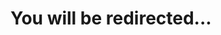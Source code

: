 <meta http-equiv="Refresh" content="0; url='https://projet-stellart.github.io/website.github.io/home-page/index.html'" />
<h1>You will be redirected...<h1>
